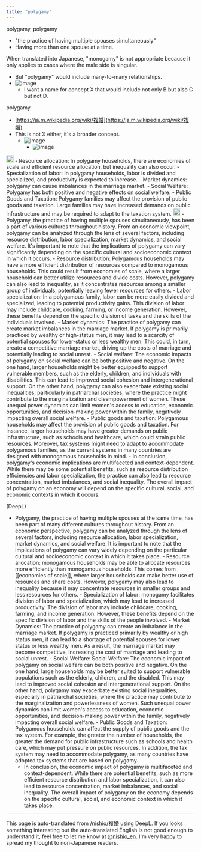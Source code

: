 ```yaml
---
title: "polygamy"
---
```


polygamy, polygamy
- "the practice of having multiple spouses simultaneously"
- Having more than one spouse at a time.

When translated into Japanese, "monogamy" is not appropriate because it only applies to cases where the male side is singular.
- But "polygamy" would include many-to-many relationships.
- ![image](https://gyazo.com/0138adfa57ec1d5943bb1ee078e416d4/thumb/1000)
    - I want a name for concept X that would include not only B but also C but not D.

polygamy
- [https://ja.m.wikipedia.org/wiki/複婚](https://ja.m.wikipedia.org/wiki/複婚)
- This is not X either, it's a broader concept.
    - ![image](https://gyazo.com/e1d28e6c9e2b754f500ba518954485fe/thumb/1000)
        - ![image](https://gyazo.com/01e4661ceedc81218a432b1e1d447a91/thumb/1000)




<img src='https://scrapbox.io/api/pages/nishio-en/GPT-4/icon' alt='GPT-4.icon' height="19.5"/>
- Resource allocation: In polygamy households, there are economies of scale and efficient resource allocation, but inequality can also occur.
- Specialization of labor: In polygamy households, labor is divided and specialized, and productivity is expected to increase.
- Market dynamics: polygamy can cause imbalances in the marriage market.
- Social Welfare: Polygamy has both positive and negative effects on social welfare.
- Public Goods and Taxation: Polygamy families may affect the provision of public goods and taxation. Large families may have increased demands on public infrastructure and may be required to adapt to the taxation system.


<img src='https://scrapbox.io/api/pages/nishio-en/GPT-4/icon' alt='GPT-4.icon' height="19.5"/>
- Polygamy, the practice of having multiple spouses simultaneously, has been a part of various cultures throughout history. From an economic viewpoint, polygamy can be analyzed through the lens of several factors, including resource distribution, labor specialization, market dynamics, and social welfare. It's important to note that the implications of polygamy can vary significantly depending on the specific cultural and socioeconomic context in which it occurs.
    - Resource distribution: Polygamous households may have a more efficient distribution of resources compared to monogamous households. This could result from economies of scale, where a larger household can better utilize resources and divide costs. However, polygamy can also lead to inequality, as it concentrates resources among a smaller group of individuals, potentially leaving fewer resources for others.
    - Labor specialization: In a polygamous family, labor can be more easily divided and specialized, leading to potential productivity gains. This division of labor may include childcare, cooking, farming, or income generation. However, these benefits depend on the specific division of tasks and the skills of the individuals involved.
    - Market dynamics: The practice of polygamy can create market imbalances in the marriage market. If polygamy is primarily practiced by wealthy or high-status men, it may lead to a scarcity of potential spouses for lower-status or less wealthy men. This could, in turn, create a competitive marriage market, driving up the costs of marriage and potentially leading to social unrest.
    - Social welfare: The economic impacts of polygamy on social welfare can be both positive and negative. On the one hand, larger households might be better equipped to support vulnerable members, such as the elderly, children, and individuals with disabilities. This can lead to improved social cohesion and intergenerational support. On the other hand, polygamy can also exacerbate existing social inequalities, particularly in patriarchal societies, where the practice might contribute to the marginalization and disempowerment of women. These unequal power dynamics can limit women's access to education, economic opportunities, and decision-making power within the family, negatively impacting overall social welfare.
    - Public goods and taxation: Polygamous households may affect the provision of public goods and taxation. For instance, larger households may have greater demands on public infrastructure, such as schools and healthcare, which could strain public resources. Moreover, tax systems might need to adapt to accommodate polygamous families, as the current systems in many countries are designed with monogamous households in mind.
- In conclusion, polygamy's economic implications are multifaceted and context-dependent. While there may be some potential benefits, such as resource distribution efficiencies and labor specialization, the practice can also lead to resource concentration, market imbalances, and social inequality. The overall impact of polygamy on an economy will depend on the specific cultural, social, and economic contexts in which it occurs.

(DeepL)
- Polygamy, the practice of having multiple spouses at the same time, has been part of many different cultures throughout history. From an economic perspective, polygamy can be analyzed through the lens of several factors, including resource allocation, labor specialization, market dynamics, and social welfare. It is important to note that the implications of polygamy can vary widely depending on the particular cultural and socioeconomic context in which it takes place.
        - Resource allocation: monogamous households may be able to allocate resources more efficiently than monogamous households. This comes from [[economies of scale]], where larger households can make better use of resources and share costs. However, polygamy may also lead to inequality because it may concentrate resources in smaller groups and less resources for others.
        - Specialization of labor: monogamy facilitates division of labor and specialization, which may lead to increased productivity. The division of labor may include childcare, cooking, farming, and income generation. However, these benefits depend on the specific division of labor and the skills of the people involved.
        - Market Dynamics: The practice of polygamy can create an imbalance in the marriage market. If polygamy is practiced primarily by wealthy or high status men, it can lead to a shortage of potential spouses for lower status or less wealthy men. As a result, the marriage market may become competitive, increasing the cost of marriage and leading to social unrest.
        - Social Welfare: Social Welfare: The economic impact of polygamy on social welfare can be both positive and negative. On the one hand, large households may be better suited to support vulnerable populations such as the elderly, children, and the disabled. This may lead to improved social cohesion and intergenerational support. On the other hand, polygamy may exacerbate existing social inequalities, especially in patriarchal societies, where the practice may contribute to the marginalization and powerlessness of women. Such unequal power dynamics can limit women's access to education, economic opportunities, and decision-making power within the family, negatively impacting overall social welfare.
        - Public Goods and Taxation: Polygamous households can affect the supply of public goods and the tax system. For example, the greater the number of households, the greater the demand for public infrastructure such as schools and health care, which may put pressure on public resources. In addition, the tax system may need to accommodate polygamy, as many countries have adopted tax systems that are based on polygamy.
    - In conclusion, the economic impact of polygamy is multifaceted and context-dependent. While there are potential benefits, such as more efficient resource distribution and labor specialization, it can also lead to resource concentration, market imbalances, and social inequality. The overall impact of polygamy on the economy depends on the specific cultural, social, and economic context in which it takes place.

---
This page is auto-translated from [/nishio/複婚](https://scrapbox.io/nishio/複婚) using DeepL. If you looks something interesting but the auto-translated English is not good enough to understand it, feel free to let me know at [@nishio_en](https://twitter.com/nishio_en). I'm very happy to spread my thought to non-Japanese readers.